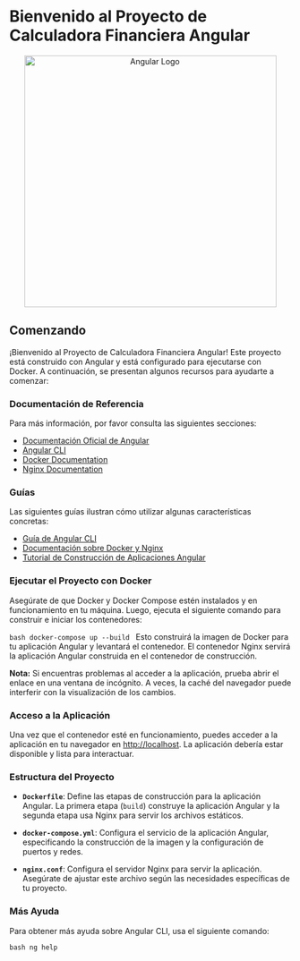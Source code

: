 # Bienvenido al Proyecto de Calculadora Financiera Angular

<p align="center">
    <img alt="Angular Logo" title="Angular Logo" src="https://angular.io/assets/images/logos/angular/angular.svg" width="450">
</p>

## Comenzando

¡Bienvenido al Proyecto de Calculadora Financiera Angular! Este proyecto está construido con Angular y está configurado para ejecutarse con Docker. A continuación, se presentan algunos recursos para ayudarte a comenzar:

### Documentación de Referencia

Para más información, por favor consulta las siguientes secciones:

- [Documentación Oficial de Angular](https://angular.io/docs)
- [Angular CLI](https://angular.io/cli)
- [Docker Documentation](https://docs.docker.com/)
- [Nginx Documentation](https://nginx.org/en/docs/)

### Guías

Las siguientes guías ilustran cómo utilizar algunas características concretas:

- [Guía de Angular CLI](https://angular.io/cli)
- [Documentación sobre Docker y Nginx](https://docs.docker.com/engine/examples/nginx/)
- [Tutorial de Construcción de Aplicaciones Angular](https://angular.io/guide/architecture)

### Ejecutar el Proyecto con Docker

Asegúrate de que Docker y Docker Compose estén instalados y en funcionamiento en tu máquina. Luego, ejecuta el siguiente comando para construir e iniciar los contenedores:

```bash docker-compose up --build ```
Esto construirá la imagen de Docker para tu aplicación Angular y levantará el contenedor. El contenedor Nginx servirá la aplicación Angular construida en el contenedor de construcción.

**Nota:** Si encuentras problemas al acceder a la aplicación, prueba abrir el enlace en una ventana de incógnito. A veces, la caché del navegador puede interferir con la visualización de los cambios.


### Acceso a la Aplicación

Una vez que el contenedor esté en funcionamiento, puedes acceder a la aplicación en tu navegador en [http://localhost](http://localhost). La aplicación debería estar disponible y lista para interactuar.

### Estructura del Proyecto

- **`Dockerfile`**: Define las etapas de construcción para la aplicación Angular. La primera etapa (`build`) construye la aplicación Angular y la segunda etapa usa Nginx para servir los archivos estáticos.

- **`docker-compose.yml`**: Configura el servicio de la aplicación Angular, especificando la construcción de la imagen y la configuración de puertos y redes.

- **`nginx.conf`**: Configura el servidor Nginx para servir la aplicación. Asegúrate de ajustar este archivo según las necesidades específicas de tu proyecto.

### Más Ayuda

Para obtener más ayuda sobre Angular CLI, usa el siguiente comando:

```bash ng help ```

